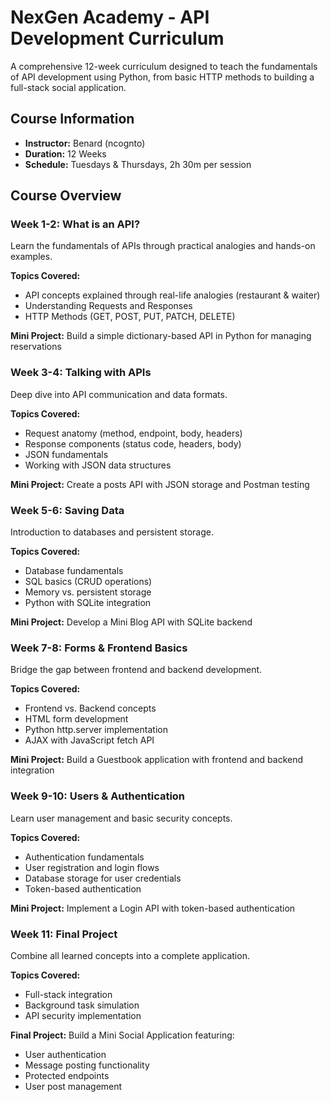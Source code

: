 # NexGen Academy - API Development Curriculum

A comprehensive 12-week curriculum designed to teach the fundamentals of API development using Python, from basic HTTP methods to building a full-stack social application.

## Course Information

- **Instructor:** Benard (ncognto)
- **Duration:** 12 Weeks
- **Schedule:** Tuesdays & Thursdays, 2h 30m per session

## Course Overview

### Week 1-2: What is an API?
Learn the fundamentals of APIs through practical analogies and hands-on examples.

**Topics Covered:**
- API concepts explained through real-life analogies (restaurant & waiter)
- Understanding Requests and Responses
- HTTP Methods (GET, POST, PUT, PATCH, DELETE)

**Mini Project:** Build a simple dictionary-based API in Python for managing reservations

### Week 3-4: Talking with APIs
Deep dive into API communication and data formats.

**Topics Covered:**
- Request anatomy (method, endpoint, body, headers)
- Response components (status code, headers, body)
- JSON fundamentals
- Working with JSON data structures

**Mini Project:** Create a posts API with JSON storage and Postman testing

### Week 5-6: Saving Data
Introduction to databases and persistent storage.

**Topics Covered:**
- Database fundamentals
- SQL basics (CRUD operations)
- Memory vs. persistent storage
- Python with SQLite integration

**Mini Project:** Develop a Mini Blog API with SQLite backend

### Week 7-8: Forms & Frontend Basics
Bridge the gap between frontend and backend development.

**Topics Covered:**
- Frontend vs. Backend concepts
- HTML form development
- Python http.server implementation
- AJAX with JavaScript fetch API

**Mini Project:** Build a Guestbook application with frontend and backend integration

### Week 9-10: Users & Authentication
Learn user management and basic security concepts.

**Topics Covered:**
- Authentication fundamentals
- User registration and login flows
- Database storage for user credentials
- Token-based authentication

**Mini Project:** Implement a Login API with token-based authentication

### Week 11: Final Project
Combine all learned concepts into a complete application.

**Topics Covered:**
- Full-stack integration
- Background task simulation
- API security implementation

**Final Project:** Build a Mini Social Application featuring:
- User authentication
- Message posting functionality
- Protected endpoints
- User post management
